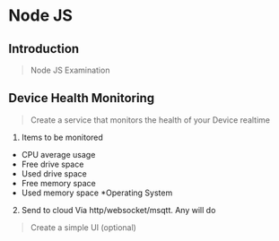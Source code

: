# Node JS

## Introduction

> Node JS Examination

## Device Health Monitoring

> Create a service that monitors the health of your Device realtime
1. Items to be monitored
* CPU average usage
* Free drive space
* Used drive space
* Free memory space
* Used memory space
*Operating System
2. Send to cloud Via http/websocket/msqtt. Any will do


> Create a simple UI (optional)

